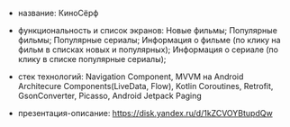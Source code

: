 - название: КиноСёрф

- функциональность и список экранов:
Новые фильмы;
Популярные фильмы;
Популярные сериалы;
Информация о фильме (по клику на фильм в списках новых и популярных);
Информация о сериале (по клику в списке популярные сериалы);

- стек технологий:
Navigation Component, MVVM на Android Architecure Components(LiveData, Flow), Kotlin Coroutines, Retrofit, GsonConverter, Picasso, Android Jetpack Paging

- презентация-описание: https://disk.yandex.ru/d/1kZCVOYBtupdQw
